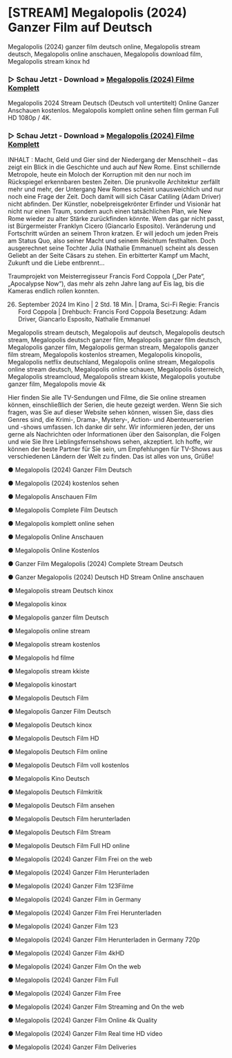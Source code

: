 # [STREAM] Megalopolis (2024) Ganzer Film auf Deutsch
Megalopolis (2024) ganzer film deutsch online, Megalopolis stream deutsch, Megalopolis online anschauen, Megalopolis download film, Megalopolis stream kinox hd

### ▷ Schau Jetzt - Download » [Megalopolis (2024) Filme Komplett](https://t.co/WTKQIK5TPP)

Megalopolis 2024 Stream Deutsch (Deutsch voll untertitelt) Online Ganzer Anschauen kostenlos. Megalopolis komplett online sehen film german Full HD 1080p / 4K.

### ▷ Schau Jetzt - Download » [Megalopolis (2024) Filme Komplett](https://t.co/WTKQIK5TPP)

INHALT : Macht, Geld und Gier sind der Niedergang der Menschheit – das zeigt ein Blick in die Geschichte und auch auf New Rome. Einst schillernde Metropole, heute ein Moloch der Korruption mit den nur noch im Rückspiegel erkennbaren besten Zeiten. Die prunkvolle Architektur zerfällt mehr und mehr, der Untergang New Romes scheint unausweichlich und nur noch eine Frage der Zeit. Doch damit will sich Cäsar Catiling (Adam Driver) nicht abfinden. Der Künstler, nobelpreisgekrönter Erfinder und Visionär hat nicht nur einen Traum, sondern auch einen tatsächlichen Plan, wie New Rome wieder zu alter Stärke zurückfinden könnte. Wem das gar nicht passt, ist Bürgermeister Franklyn Cicero (Giancarlo Esposito). Veränderung und Fortschritt würden an seinem Thron kratzen. Er will jedoch um jeden Preis am Status Quo, also seiner Macht und seinem Reichtum festhalten. Doch ausgerechnet seine Tochter Julia (Nathalie Emmanuel) scheint als dessen Geliebt an der Seite Cäsars zu stehen. Ein erbitterter Kampf um Macht, Zukunft und die Liebe entbrennt…

Traumprojekt von Meisterregisseur Francis Ford Coppola („Der Pate“, „Apocalypse Now“), das mehr als zehn Jahre lang auf Eis lag, bis die Kameras endlich rollen konnten.

26. September 2024 Im Kino | 2 Std. 18 Min. | Drama, Sci-Fi
Regie: Francis Ford Coppola | Drehbuch: Francis Ford Coppola
Besetzung: Adam Driver, Giancarlo Esposito, Nathalie Emmanuel

Megalopolis stream deutsch, Megalopolis auf deutsch, Megalopolis deutsch stream, Megalopolis deutsch ganzer film, Megalopolis ganzer film deutsch, Megalopolis ganzer film, Megalopolis german stream, Megalopolis ganzer film stream, Megalopolis kostenlos streamen, Megalopolis kinopolis, Megalopolis netflix deutschland, Megalopolis online stream, Megalopolis online stream deutsch, Megalopolis online schauen, Megalopolis österreich, Megalopolis streamcloud, Megalopolis stream kkiste, Megalopolis youtube ganzer film, Megalopolis movie 4k

Hier finden Sie alle TV-Sendungen und Filme, die Sie online streamen können, einschließlich der Serien, die heute gezeigt werden. Wenn Sie sich fragen, was Sie auf dieser Website sehen können, wissen Sie, dass dies Genres sind, die Krimi-, Drama-, Mystery-, Action- und Abenteuerserien und -shows umfassen. Ich danke dir sehr. Wir informieren jeden, der uns gerne als Nachrichten oder Informationen über den Saisonplan, die Folgen und wie Sie Ihre Lieblingsfernsehshows sehen, akzeptiert. Ich hoffe, wir können der beste Partner für Sie sein, um Empfehlungen für TV-Shows aus verschiedenen Ländern der Welt zu finden. Das ist alles von uns, Grüße!

● Megalopolis (2024) Ganzer Film Deutsch

● Megalopolis (2024) kostenlos sehen

● Megalopolis Anschauen Film

● Megalopolis Complete Film Deutsch

● Megalopolis komplett online sehen

● Megalopolis Online Anschauen

● Megalopolis Online Kostenlos

● Ganzer Film Megalopolis (2024) Complete Stream Deutsch

● Ganzer Megalopolis (2024) Deutsch HD Stream Online anschauen

● Megalopolis stream Deutsch kinox

● Megalopolis kinox

● Megalopolis ganzer film Deutsch

● Megalopolis online stream

● Megalopolis stream kostenlos

● Megalopolis hd filme

● Megalopolis stream kkiste

● Megalopolis kinostart

● Megalopolis Deutsch Film

● Megalopolis Ganzer Film Deutsch

● Megalopolis Deutsch kinox

● Megalopolis Deutsch Film HD

● Megalopolis Deutsch Film online

● Megalopolis Deutsch Film voll kostenlos

● Megalopolis Kino Deutsch

● Megalopolis Deutsch Filmkritik

● Megalopolis Deutsch Film ansehen

● Megalopolis Deutsch Film herunterladen

● Megalopolis Deutsch Film Stream

● Megalopolis Deutsch Film Full HD online

● Megalopolis (2024) Ganzer Film Frei on the web

● Megalopolis (2024) Ganzer Film Herunterladen

● Megalopolis (2024) Ganzer Film 123Filme

● Megalopolis (2024) Ganzer Film in Germany

● Megalopolis (2024) Ganzer Film Frei Herunterladen

● Megalopolis (2024) Ganzer Film 123

● Megalopolis (2024) Ganzer Film Herunterladen in Germany 720p

● Megalopolis (2024) Ganzer Film 4kHD

● Megalopolis (2024) Ganzer Film On the web

● Megalopolis (2024) Ganzer Film Full

● Megalopolis (2024) Ganzer Film Free

● Megalopolis (2024) Ganzer Film Streaming and On the web

● Megalopolis (2024) Ganzer Film Online 4k Quality

● Megalopolis (2024) Ganzer Film Real time HD video

● Megalopolis (2024) Ganzer Film Deliveries
